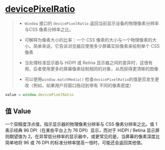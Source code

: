# [devicePixelRatio](https://developer.mozilla.org/zh-CN/docs/Web/API/Window/devicePixelRatio)

> - `Window` 接口的 `devicePixelRatio` 返回当前显示设备的物理像素分辨率与CSS 像素分辨率之比。
> - 可解释为像素大小的比率：一个 CSS 像素的大小与一个物理像素的大小。简单来说，它告诉浏览器应使用多少屏幕实际像素来绘制单个 CSS 像素
>
> - 当处理标准显示器与 HiDPI 或 Retina 显示器之间的差异时，这很有用，后者使用更多的屏幕像素绘制相同的对象，从而获得更清晰的图像
>
> - 可以使用`window.matchMedia()` 检查`devicePixelRatio`的值是否发生更改（例如，如果用户将窗口拖动到带有 不同的像素密度）

```js
value = window.devicePixelRatio
```

## 值 Value

一个双精度浮点值，指示显示器的物理像素分辨率与 CSS 像素分辨率之比。值 1 表示经典 96 DPI（在某些平台上为 76 DPI）显示，而对于 HiDPI / Retina 显示屏则期望值为 2。在异常低分辨率的显示器中，或更常见的是，当屏幕的像素深度比简单地将 96 或 76 DPI 的标准分辨率提高一倍时，可能还会返回其他值。
